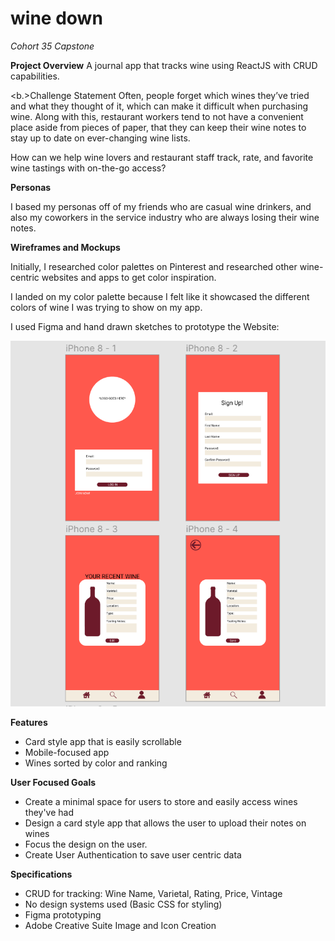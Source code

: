 # wine down
*Cohort 35 Capstone*

<b>Project Overview</b>
A journal app that tracks wine using ReactJS with CRUD capabilities.

<b.>Challenge Statement</b>
Often, people forget which wines they’ve tried and what they thought of it, which can make it difficult when purchasing wine. Along with this, restaurant workers tend to not have a convenient place aside from pieces of paper, that they can keep their wine notes to stay up to date on ever-changing wine lists. 

How can we help wine lovers and restaurant staff track, rate, and favorite wine tastings with on-the-go access? 

<b>Personas</b>

I based my personas off of my friends who are casual wine drinkers, and also my coworkers in the service industry who are always losing their wine notes. 

<b>Wireframes and Mockups</b>

Initially, I researched color palettes on Pinterest and researched other wine-centric websites and apps to get color inspiration. 

I landed on my color palette because I felt like it showcased the different colors of wine I was trying to show on my app. 

I used Figma and hand drawn sketches to prototype the Website: 

<img src="mockup.png" alt="Mockup">

<b>Features</b>
    <ul>
        <li>Card style app that is easily scrollable</li>
        <li>Mobile-focused app</li>
        <li>Wines sorted by color and ranking</li>
    </ul>

<b>User Focused Goals</b>
    <ul>
        <li>Create a minimal space for users to store and easily access wines they've had</li>
        <li>Design a card style app that allows the user to upload their notes on wines</li>
        <li>Focus the design on the user.</li>
        <li>Create User Authentication to save user centric data</li>
    </ul>

<b>Specifications</b>
    <ul>
        <li>CRUD for tracking: Wine Name, Varietal, Rating, Price, Vintage</li>
        <li>No design systems used (Basic CSS for styling)</li>
        <li>Figma prototyping</a></li>
        <li>Adobe Creative Suite Image and Icon Creation</li>
    </ul>
